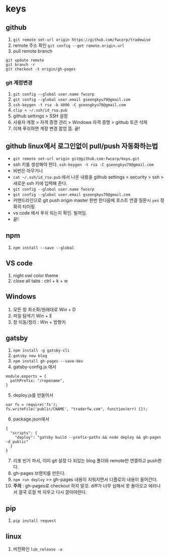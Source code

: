 # keys

## github
1. `git remote set-url origin https://github.com/fwcorp/tradewise`
2. remote 주소 확인 `git config --get remote.origin.url`
3. pull remote branch
```
git update remote
git branch -r
git checkout -t origin/gh-pages
```

### git 계정변경

1. `git config --global user.name fwcorp`
2. `git config --global user.email gseongkyu79@gmail.com`
3. `ssh-keygen -t rsa -b 4096 -C gseongkyu79@gmail.com`
4. `clip < ~/.ssh/id_rsa.pub`
5. github settings > SSH 설정
6. 사용자 계정 > 자격 증명 관리 > Windows 자격 증명 > github 토큰 삭제
7. 이제 푸쉬하면 계정 변경 팝업 뜸. 끝!

## github linux에서 로그인없이 pull/push 자동화하는법

- `git remote set-url origin git@github.com:fwcorp/keys.git`
- ssh 키를 생성해야 한다. `ssh-keygen -t rsa -C gseongkyu79@gmail.com`
- 비번은 아무거나
- `cat ~/.ssh/id_rsa.pub` 에서 나온 내용을 github settings > security > ssh > 새로운 ssh 키에 입력해 준다.
- `git config --global user.name fwcorp`
- `git config --global user.email gseongkyu79@gmail.com`
- 커맨드라인으로 git push origin master 한번 한다음에 호스트 연결 질문시 `yes` 정확히 타이핑
- vs code 에서 푸쉬 되는지 확인. 될꺼임.
- 끝!

## npm

1. `npm install --save --global`

## VS code

1. night owl color theme
2. close all tabs : ctrl + k + w

## Windows

1. 모든 창 최소화/원래대로 Win + D
2. 파일 탐색기 Win + E
3. 창 이동/정리 : Win + 방향키

## gatsby

1. `npm install -g gatsby-cli`
2. `gatsby new blog`
3. `npm install gh-pages --save-dev`
4. gatsby-config.js 에서
```
module.exports = {
  pathPrefix: "/reponame",
}
```
5. deploy.js를 만들어서
```
var fs = require('fs');
fs.writeFile('public/CNAME', "traderfw.com", function(err) {});
```
6. package.json에서
```
{
  "scripts": {
    "deploy": "gatsby build --prefix-paths && node deploy && gh-pages -d public"
  }
}
```
7. 리포 빈거 파서, 이미 git 설정 다 되있는 blog 폴더와 remote만 연결하고 push한다.
8. gh-pages 브랜치를 만든다.
9. `npm run deploy` >> gh-pages 내용이 지워지면서 디플로이 내용이 들어간다.
10. **주의** : gh-pages로 checkout 하지 말것. diff가 너무 심해서 못 돌아오고 에러나서 결국 로컬 싹 지우고 다시 깔아야한다.

## pip

1. `pip install request`

## linux

1. 버전확인 `lsb_release -a`
